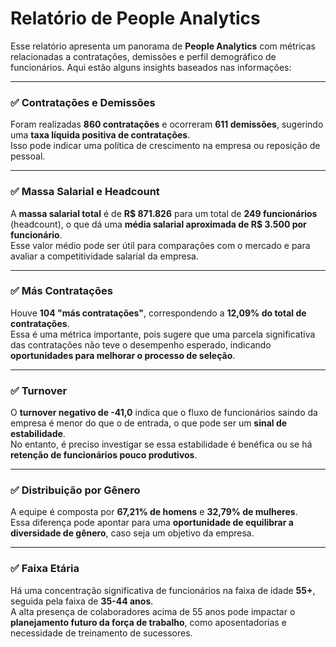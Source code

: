 # Relatório de People Analytics

Esse relatório apresenta um panorama de **People Analytics** com métricas relacionadas a contratações, demissões e perfil demográfico de funcionários. Aqui estão alguns insights baseados nas informações:

---

### ✅ Contratações e Demissões

Foram realizadas **860 contratações** e ocorreram **611 demissões**, sugerindo uma **taxa líquida positiva de contratações**.  
Isso pode indicar uma política de crescimento na empresa ou reposição de pessoal.

---

### ✅ Massa Salarial e Headcount

A **massa salarial total** é de **R$ 871.826** para um total de **249 funcionários** (headcount), o que dá uma **média salarial aproximada de R$ 3.500 por funcionário**.  
Esse valor médio pode ser útil para comparações com o mercado e para avaliar a competitividade salarial da empresa.

---

### ✅ Más Contratações

Houve **104 "más contratações"**, correspondendo a **12,09% do total de contratações**.  
Essa é uma métrica importante, pois sugere que uma parcela significativa das contratações não teve o desempenho esperado, indicando **oportunidades para melhorar o processo de seleção**.

---

### ✅ Turnover

O **turnover negativo de -41,0** indica que o fluxo de funcionários saindo da empresa é menor do que o de entrada, o que pode ser um **sinal de estabilidade**.  
No entanto, é preciso investigar se essa estabilidade é benéfica ou se há **retenção de funcionários pouco produtivos**.

---

### ✅ Distribuição por Gênero

A equipe é composta por **67,21% de homens** e **32,79% de mulheres**.  
Essa diferença pode apontar para uma **oportunidade de equilibrar a diversidade de gênero**, caso seja um objetivo da empresa.

---

### ✅ Faixa Etária

Há uma concentração significativa de funcionários na faixa de idade **55+**, seguida pela faixa de **35-44 anos**.  
A alta presença de colaboradores acima de 55 anos pode impactar o **planejamento futuro da força de trabalho**, como aposentadorias e necessidade de treinamento de sucessores.

